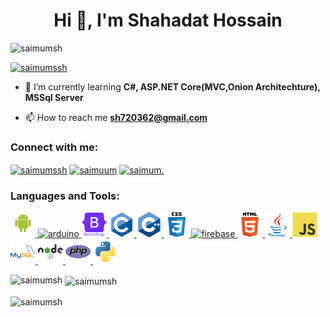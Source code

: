 <h1 align="center">Hi 👋, I'm Shahadat Hossain</h1>
<p align="left"> <img src="https://komarev.com/ghpvc/?username=saimumsh&label=Profile%20views&color=0e75b6&style=flat" alt="saimumsh" /> </p>

<p align="left"> <a href="https://twitter.com/saimumssh" target="blank"><img src="https://img.shields.io/twitter/follow/saimumssh?logo=twitter&style=for-the-badge" alt="saimumssh" /></a> </p>

- 🌱 I’m currently learning **C#, ASP.NET Core(MVC,Onion Architechture), MSSql Server**

- 📫 How to reach me **sh720362@gmail.com**

<h3 align="left">Connect with me:</h3>
<p align="left">
<a href="https://twitter.com/saimumssh" target="blank"><img align="center" src="https://raw.githubusercontent.com/rahuldkjain/github-profile-readme-generator/master/src/images/icons/Social/twitter.svg" alt="saimumssh" height="30" width="40" /></a>
<a href="https://www.codechef.com/users/saimuum" target="blank"><img align="center" src="https://cdn.jsdelivr.net/npm/simple-icons@3.1.0/icons/codechef.svg" alt="saimuum" height="30" width="40" /></a>
<a href="https://codeforces.com/profile/saimum." target="blank"><img align="center" src="https://raw.githubusercontent.com/rahuldkjain/github-profile-readme-generator/master/src/images/icons/Social/codeforces.svg" alt="saimum." height="30" width="40" /></a>
</p>

<h3 align="left">Languages and Tools:</h3>
<p align="left"> <a href="https://developer.android.com" target="_blank" rel="noreferrer"> <img src="https://raw.githubusercontent.com/devicons/devicon/master/icons/android/android-original-wordmark.svg" alt="android" width="40" height="40"/> </a> <a href="https://www.arduino.cc/" target="_blank" rel="noreferrer"> <img src="https://cdn.worldvectorlogo.com/logos/arduino-1.svg" alt="arduino" width="40" height="40"/> </a><a href="https://getbootstrap.com" target="_blank" rel="noreferrer"> <img src="https://raw.githubusercontent.com/devicons/devicon/master/icons/bootstrap/bootstrap-plain-wordmark.svg" alt="bootstrap" width="40" height="40"/> </a> <a href="https://www.cprogramming.com/" target="_blank" rel="noreferrer"> <img src="https://raw.githubusercontent.com/devicons/devicon/master/icons/c/c-original.svg" alt="c" width="40" height="40"/> </a> <a href="https://www.w3schools.com/cpp/" target="_blank" rel="noreferrer"> <img src="https://raw.githubusercontent.com/devicons/devicon/master/icons/cplusplus/cplusplus-original.svg" alt="cplusplus" width="40" height="40"/> </a> <a href="https://www.w3schools.com/css/" target="_blank" rel="noreferrer"> <img src="https://raw.githubusercontent.com/devicons/devicon/master/icons/css3/css3-original-wordmark.svg" alt="css3" width="40" height="40"/> </a> <a href="https://firebase.google.com/" target="_blank" rel="noreferrer"> <img src="https://www.vectorlogo.zone/logos/firebase/firebase-icon.svg" alt="firebase" width="40" height="40"/> </a> <a href="https://www.w3.org/html/" target="_blank" rel="noreferrer"> <img src="https://raw.githubusercontent.com/devicons/devicon/master/icons/html5/html5-original-wordmark.svg" alt="html5" width="40" height="40"/> </a> <a href="https://www.java.com" target="_blank" rel="noreferrer"> <img src="https://raw.githubusercontent.com/devicons/devicon/master/icons/java/java-original.svg" alt="java" width="40" height="40"/> </a> <a href="https://developer.mozilla.org/en-US/docs/Web/JavaScript" target="_blank" rel="noreferrer"> <img src="https://raw.githubusercontent.com/devicons/devicon/master/icons/javascript/javascript-original.svg" alt="javascript" width="40" height="40"/> </a> <a href="https://www.mysql.com/" target="_blank" rel="noreferrer"> <img src="https://raw.githubusercontent.com/devicons/devicon/master/icons/mysql/mysql-original-wordmark.svg" alt="mysql" width="40" height="40"/> </a> <a href="https://nodejs.org" target="_blank" rel="noreferrer"> <img src="https://raw.githubusercontent.com/devicons/devicon/master/icons/nodejs/nodejs-original-wordmark.svg" alt="nodejs" width="40" height="40"/> </a> <a href="https://www.php.net" target="_blank" rel="noreferrer"> <img src="https://raw.githubusercontent.com/devicons/devicon/master/icons/php/php-original.svg" alt="php" width="40" height="40"/> </a> <a href="https://www.python.org" target="_blank" rel="noreferrer"> <img src="https://raw.githubusercontent.com/devicons/devicon/master/icons/python/python-original.svg" alt="python" width="40" height="40"/> </a>  
<p><img align="left" src="https://github-readme-stats.vercel.app/api/top-langs?username=saimumsh&show_icons=true&locale=en&layout=compact" alt="saimumsh" /></p>

<p>&nbsp;<img align="center" src="https://github-readme-stats.vercel.app/api?username=saimumsh&show_icons=true&locale=en" alt="saimumsh" /></p>

<p><img align="center" src="https://github-readme-streak-stats.herokuapp.com/?user=saimumsh&" alt="saimumsh" /></p>
